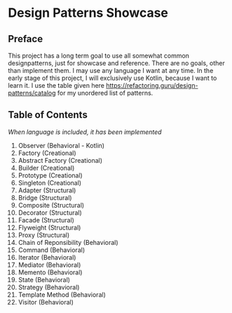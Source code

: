 # Design Patterns Showcase
## Preface
This project has a long term goal to use all somewhat common designpatterns, just for showcase and reference.
There are no goals, other than implement them. I may use any language I want at any time.
In the early stage of this project, I will exclusively use Kotlin, because I want to learn it.
I use the table given here https://refactoring.guru/design-patterns/catalog for my unordered list of patterns.

## Table of Contents
*When language is included, it has been implemented*
1. Observer (Behavioral - Kotlin)
2. Factory (Creational)
3. Abstract Factory (Creational)
4. Builder (Creational)
5. Prototype (Creational)
6. Singleton (Creational)
7. Adapter (Structural)
8. Bridge (Structural)
9. Composite (Structural)
10. Decorator (Structural)
11. Facade (Structural)
12. Flyweight (Structural)
13. Proxy (Structural)
14. Chain of Reponsibility (Behavioral)
15. Command (Behavioral)
16. Iterator (Behavioral)
17. Mediator (Behavioral)
18. Memento (Behavioral)
19. State (Behavioral)
20. Strategy (Behavioral)
21. Template Method (Behavioral)
22. Visitor (Behavioral)
